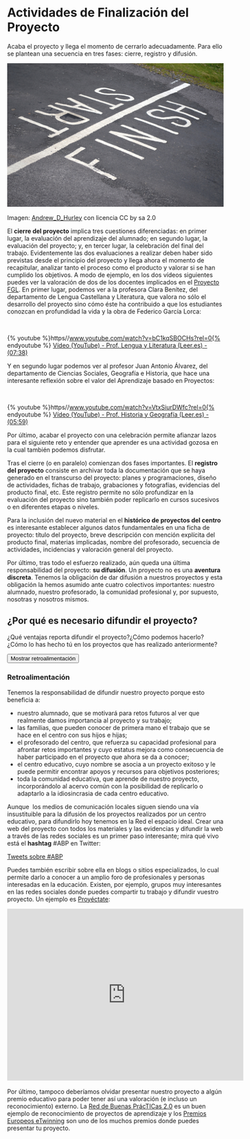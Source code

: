 
# Actividades de Finalización del Proyecto

Acaba el proyecto y llega el momento de cerrarlo adecuadamente. Para ello se plantean una secuencia en tres fases: cierre, registro y difusión.

![](img/start_finish.jpg)

Imagen: [Andrew_D_Hurley](http://www.flickr.com/photos/15717926@N04/6254409229) con licencia CC by sa 2.0

El **cierre del proyecto** implica tres cuestiones diferenciadas: en primer lugar, la evaluación del aprendizaje del alumnado; en segundo lugar, la evaluación del proyecto; y, en tercer lugar, la celebración del final del trabajo. Evidentemente las dos evaluaciones a realizar deben haber sido previstas desde el principio del proyecto y llega ahora el momento de recapitular, analizar tanto el proceso como el producto y valorar si se han cumplido los objetivos. A modo de ejemplo, en los dos vídeos siguientes puedes ver la valoración de dos de los docentes implicados en el [Proyecto FGL](http://lorcaenlosmilagros.blogspot.com.es/). En primer lugar, podemos ver a la profesora Clara Benítez, del departamento de Lengua Castellana y Literatura, que valora no sólo el desarrollo del proyecto sino cómo éste ha contribuido a que los estudiantes conozcan en profundidad la vida y la obra de Federico García Lorca:

 

{% youtube %}https//www.youtube.com/watch?v=bC1kqSBOCHs?rel=0{% endyoutube %}
[Vídeo (YouTube) - Prof. Lengua y Literatura (Leer.es) - (07:38)](https://www.youtube.com/watch?v=bC1kqSBOCHs)

Y en segundo lugar podemos ver al profesor Juan Antonio Álvarez, del departamento de Ciencias Sociales, Geografía e Historia, que hace una interesante reflexión sobre el valor del Aprendizaje basado en Proyectos:

 

{% youtube %}https//www.youtube.com/watch?v=VtxSiurDWfc?rel=0{% endyoutube %}
[Vídeo (YouTube) - Prof. Historia y Geografía (Leer.es) - (05:59)](https://www.youtube.com/watch?v=VtxSiurDWfc)

Por último, acabar el proyecto con una celebración permite afianzar lazos para el siguiente reto y entender que aprender es una actividad gozosa en la cual también podemos disfrutar.

Tras el cierre (o en paralelo) comienzan dos fases importantes. El **registro del proyecto** consiste en archivar toda la documentación que se haya generado en el transcurso del proyecto: planes y programaciones, diseño de actividades, fichas de trabajo, grabaciones y fotografías, evidencias del producto final, etc. Este registro permite no sólo profundizar en la evaluación del proyecto sino también poder replicarlo en cursos sucesivos o en diferentes etapas o niveles.

Para la inclusión del nuevo material en el **histórico de proyectos del centro** es interesante establecer algunos datos fundamentales en una ficha de proyecto: título del proyecto, breve descripción con mención explícita del producto final, materias implicadas, nombre del profesorado, secuencia de actividades, incidencias y valoración general del proyecto.

Por último, tras todo el esfuerzo realizado, aún queda una última responsabilidad del proyecto: **su difusión**. Un proyecto no es una **aventura discreta**. Tenemos la obligación de dar difusión a nuestros proyectos y esta obligación la hemos asumido ante cuatro colectivos importantes: nuestro alumnado, nuestro profesorado, la comunidad profesional y, por supuesto, nosotras y nosotros mismos.

## ¿Por qué es necesario difundir el proyecto?

¿Qué ventajas reporta difundir el proyecto?¿Cómo podemos hacerlo?¿Cómo lo has hecho tú en los proyectos que has realizado anteriormente?

<input type="button" name="toggle-feedback-9" value="Mostrar retroalimentación" class="feedbackbutton" onclick="$exe.toggleFeedback(this,true);return false" />

### Retroalimentación

Tenemos la responsabilidad de difundir nuestro proyecto porque esto beneficia a:

- nuestro alumnado, que se motivará para retos futuros al ver que realmente damos importancia al proyecto y su trabajo;
- las familias, que pueden conocer de primera mano el trabajo que se hace en el centro con sus hijos e hijas;
- el profesorado del centro, que refuerza su capacidad profesional para afrontar retos importantes y cuyo estatus mejora como consecuencia de haber participado en el proyecto que ahora se da a conocer;
- el centro educativo, cuyo nombre se asocia a un proyecto exitoso y le puede permitir encontrar apoyos y recursos para objetivos posteriores;
- toda la comunidad educativa, que aprende de nuestro proyecto, incorporándolo al acervo común con la posibilidad de replicarlo o adaptarlo a la idiosincrasia de cada centro educativo.

Aunque  los medios de comunicación locales siguen siendo una vía insustituible para la difusión de los proyectos realizados por un centro educativo, para difundirlo hoy tenemos en la Red el espacio ideal. Crear una web del proyecto con todos los materiales y las evidencias y difundir la web a través de las redes sociales es un primer paso interesante; mira qué vivo está el **hashtag** #ABP en Twitter:

[Tweets sobre #ABP](https://twitter.com/hashtag/ABP)
<script type="text/javascript">// &lt;![CDATA[

!function(d,s,id){var js,fjs=d.getElementsByTagName(s)[0],p=/^http:/.test(d.location)?'http':'https';if(!d.getElementById(id)){js=d.createElement(s);js.id=id;js.src=p+"://platform.twitter.com/widgets.js";fjs.parentNode.insertBefore(js,fjs);}}(document,"script","twitter-wjs");
// ]]&gt;</script>


Puedes también escribir sobre ella en blogs o sitios especializados, lo cual permite darlo a conocer a un amplio foro de profesionales y personas interesadas en la educación. Existen, por ejemplo, grupos muy interesantes en las redes sociales donde puedes compartir tu trabajo y difundir vuestro proyecto. Un ejemplo es [Proyéctate](http://proyectate.ning.com/):

<iframe width="550" height="400" src="http://prezi.com/embed/yyqt3ybacpzz/?bgcolor=ffffff&amp;lock_to_path=0&amp;autoplay=no&amp;autohide_ctrls=0" frameborder="0"></iframe>

Por último, tampoco deberíamos olvidar presentar nuestro proyecto a algún premio educativo para poder tener así una valoración (e incluso un reconocimiento) externo. La [Red de Buenas PrácTICas 2.0](http://recursostic.educacion.es/buenaspracticas20/web/) es un buen ejemplo de reconocimiento de proyectos de aprendizaje y los [Premios Europeos eTwinning](http://www.etwinning.es/es/inicio/ultimas-noticias/677-convocatoria-de-premios-europeos-etwinning-2013) son uno de los muchos premios donde puedes presentar tu proyecto.
